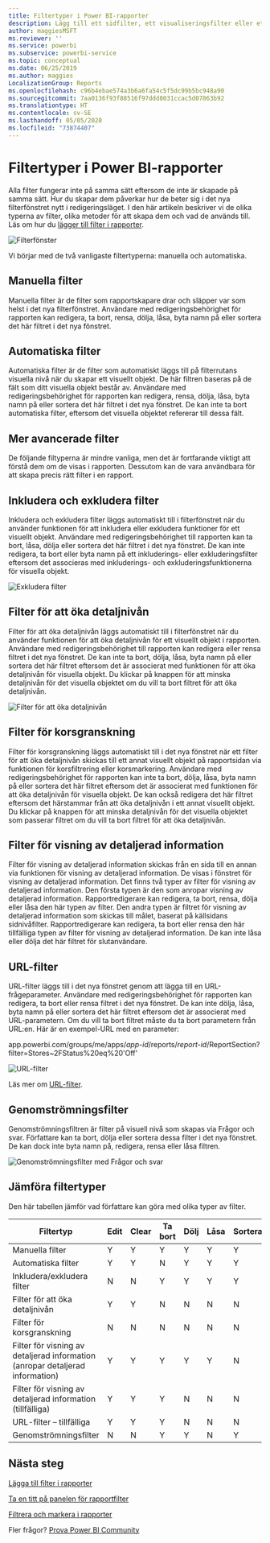 ```yaml
---
title: Filtertyper i Power BI-rapporter
description: Lägg till ett sidfilter, ett visualiseringsfilter eller ett rapportfilter till en rapport i Power BI
author: maggiesMSFT
ms.reviewer: ''
ms.service: powerbi
ms.subservice: powerbi-service
ms.topic: conceptual
ms.date: 06/25/2019
ms.author: maggies
LocalizationGroup: Reports
ms.openlocfilehash: c96b4ebae574a3b6a6fa54c5f5dc99b5bc948a90
ms.sourcegitcommit: 7aa0136f93f88516f97ddd8031ccac5d07863b92
ms.translationtype: HT
ms.contentlocale: sv-SE
ms.lasthandoff: 05/05/2020
ms.locfileid: "73874407"
---
```

# <a name="types-of-filters-in-power-bi-reports"></a>Filtertyper i Power BI-rapporter

Alla filter fungerar inte på samma sätt eftersom de inte är skapade på samma sätt. Hur du skapar dem påverkar hur de beter sig i det nya filterfönstret nytt i redigeringsläget. I den här artikeln beskriver vi de olika typerna av filter, olika metoder för att skapa dem och vad de används till. Läs om hur du [lägger till filter i rapporter](power-bi-report-add-filter.md). 

![Filterfönster](media/power-bi-report-filter-types/power-bi-filter-pane.png)

Vi börjar med de två vanligaste filtertyperna: manuella och automatiska.

## <a name="manual-filters"></a>Manuella filter 

Manuella filter är de filter som rapportskapare drar och släpper var som helst i det nya filterfönstret. Användare med redigeringsbehörighet för rapporten kan redigera, ta bort, rensa, dölja, låsa, byta namn på eller sortera det här filtret i det nya fönstret.

## <a name="automatic-filters"></a>Automatiska filter 

Automatiska filter är de filter som automatiskt läggs till på filterrutans visuella nivå när du skapar ett visuellt objekt. De här filtren baseras på de fält som ditt visuella objekt består av. Användare med redigeringsbehörighet för rapporten kan redigera, rensa, dölja, låsa, byta namn på eller sortera det här filtret i det nya fönstret. De kan inte ta bort automatiska filter, eftersom det visuella objektet refererar till dessa fält.

## <a name="more-advanced-filters"></a>Mer avancerade filter

De följande filtyperna är mindre vanliga, men det är fortfarande viktigt att förstå dem om de visas i rapporten. Dessutom kan de vara användbara för att skapa precis rätt filter i en rapport.

## <a name="include-and-exclude-filters"></a>Inkludera och exkludera filter

Inkludera och exkludera filter läggs automatiskt till i filterfönstret när du använder funktionen för att inkludera eller exkludera funktioner för ett visuellt objekt. Användare med redigeringsbehörighet till rapporten kan ta bort, låsa, dölja eller sortera det här filtret i det nya fönstret. De kan inte redigera, ta bort eller byta namn på ett inkluderings- eller exkluderingsfilter eftersom det associeras med inkluderings- och exkluderingsfunktionerna för visuella objekt.

![Exkludera filter](media/power-bi-report-filter-types/power-bi-filters-exclude.png)

## <a name="drill-down-filters"></a>Filter för att öka detaljnivån

Filter för att öka detaljnivån läggs automatiskt till i filterfönstret när du använder funktionen för att öka detaljnivån för ett visuellt objekt i rapporten. Användare med redigeringsbehörighet till rapporten kan redigera eller rensa filtret i det nya fönstret. De kan inte ta bort, dölja, låsa, byta namn på eller sortera det här filtret eftersom det är associerat med funktionen för att öka detaljnivån för visuella objekt. Du klickar på knappen för att minska detaljnivån för det visuella objektet om du vill ta bort filtret för att öka detaljnivån.

![Filter för att öka detaljnivån](media/power-bi-report-filter-types/power-bi-filters-drill-down.png)

## <a name="cross-drill-filters"></a>Filter för korsgranskning

Filter för korsgranskning läggs automatiskt till i det nya fönstret när ett filter för att öka detaljnivån skickas till ett annat visuellt objekt på rapportsidan via funktionen för korsfiltrering eller korsmarkering. Användare med redigeringsbehörighet för rapporten kan inte ta bort, dölja, låsa, byta namn på eller sortera det här filtret eftersom det är associerat med funktionen för att öka detaljnivån för visuella objekt. De kan också redigera det här filtret eftersom det härstammar från att öka detaljnivån i ett annat visuellt objekt. Du klickar på knappen för att minska detaljnivån för det visuella objektet som passerar filtret om du vill ta bort filtret för att öka detaljnivån.

## <a name="drillthrough-filters"></a>Filter för visning av detaljerad information

Filter för visning av detaljerad information skickas från en sida till en annan via funktionen för visning av detaljerad information. De visas i fönstret för visning av detaljerad information. Det finns två typer av filter för visning av detaljerad information. Den första typen är den som anropar visning av detaljerad information. Rapportredigerare kan redigera, ta bort, rensa, dölja eller låsa den här typen av filter. Den andra typen är filtret för visning av detaljerad information som skickas till målet, baserat på källsidans sidnivåfilter. Rapportredigerare kan redigera, ta bort eller rensa den här tillfälliga typen av filter för visning av detaljerad information. De kan inte låsa eller dölja det här filtret för slutanvändare.

## <a name="url-filters"></a>URL-filter

URL-filter läggs till i det nya fönstret genom att lägga till en URL-frågeparameter. Användare med redigeringsbehörighet för rapporten kan redigera, ta bort eller rensa filtret i det nya fönstret. De kan inte dölja, låsa, byta namn på eller sortera det här filtret eftersom det är associerat med URL-parametern. Om du vill ta bort filtret måste du ta bort parametern från URL:en. Här är en exempel-URL med en parameter:

app.powerbi.com/groups/me/apps/*app-id*/reports/*report-id*/ReportSection?filter=Stores~2FStatus%20eq%20'Off'

![URL-filter](media/power-bi-report-filter-types/power-bi-filter-url.png)

Läs mer om [URL-filter](service-url-filters.md).

## <a name="pass-through-filters"></a>Genomströmningsfilter

Genomströmningsfiltren är filter på visuell nivå som skapas via Frågor och svar. Författare kan ta bort, dölja eller sortera dessa filter i det nya fönstret. De kan dock inte byta namn på, redigera, rensa eller låsa filtren.

![Genomströmningsfilter med Frågor och svar](media/power-bi-report-filter-types/power-bi-filters-qna.png)

## <a name="comparing-filter-types"></a>Jämföra filtertyper

Den här tabellen jämför vad författare kan göra med olika typer av filter.

| Filtertyp | Edit | Clear | Ta bort | Dölj | Låsa | Sortera | Byt namn |
|----|----|----|----|----|----|----|----|
| Manuella filter | Y | Y | Y | Y | Y | Y | Y |
| Automatiska filter | Y | Y | N | Y | Y | Y | Y |
| Inkludera/exkludera filter | N | N | Y | Y | Y | Y | N |
| Filter för att öka detaljnivån | Y | Y | N | N | N | N | N |
| Filter för korsgranskning | N | N | N | N | N | N | N |
| Filter för visning av detaljerad information (anropar detaljerad information) | Y | Y | Y | Y | Y | N | N |
| Filter för visning av detaljerad information (tillfälliga) | Y | Y | Y | N | N | N | N |
| URL-filter – tillfälliga | Y | Y | Y | N | N | N | N |
| Genomströmningsfilter | N | N | Y | Y | N | Y | N |



## <a name="next-steps"></a>Nästa steg

[Lägga till filter i rapporter](power-bi-report-add-filter.md)

[Ta en titt på panelen för rapportfilter](consumer/end-user-report-filter.md)

[Filtrera och markera i rapporter](power-bi-reports-filters-and-highlighting.md)

Fler frågor? [Prova Power BI Community](https://community.powerbi.com/)

